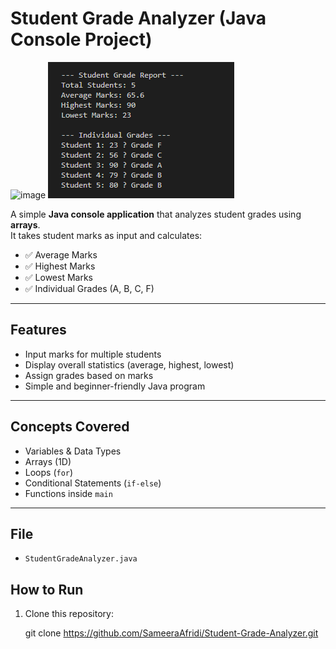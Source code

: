 #  Student Grade Analyzer (Java Console Project)

<img width="342" height="111" alt="image" src="https://github.com/user-attachments/assets/111a707b-6819-4a23-bdc5-094b4507575b" />  ![alt text](image.png)

A simple **Java console application** that analyzes student grades using **arrays**.  
It takes student marks as input and calculates:

- ✅ Average Marks  
- ✅ Highest Marks  
- ✅ Lowest Marks  
- ✅ Individual Grades (A, B, C, F)

---

##  Features
- Input marks for multiple students
- Display overall statistics (average, highest, lowest)
- Assign grades based on marks
- Simple and beginner-friendly Java program

---

## Concepts Covered
- Variables & Data Types  
- Arrays (1D)  
- Loops (`for`)  
- Conditional Statements (`if-else`)  
- Functions inside `main`  

---

##  File
- `StudentGradeAnalyzer.java`


##  How to Run
1. Clone this repository:

   git clone https://github.com/SameeraAfridi/Student-Grade-Analyzer.git
